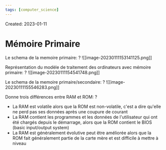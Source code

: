 ```yaml
---
tags: [computer_science] 
---
```

Created: 2023-01-11

# Mémoire Primaire

Le schema de la memoire primaire:
?
![[image-20230111153141125.png]]
<!--SR:!2025-09-23,592,250-->

Représentation du modèle de traitement des ordinateurs avec mémoire primaire:
?
![[image-20230111154541748.png]]
<!--SR:!2024-04-14,54,170-->

Le schema de la memoire primaire/secondaire:
?
![[image-20230111155546283.png]]
<!--SR:!2024-09-23,196,210-->


Donne trois différences entre RAM et ROM:
?
- La RAM est volatile alors que la ROM est non-volatile, c'est a dire qu'elle ne perd pas ses données après une coupure de courant
- La RAM contient les programmes et les données de l'utilisateur qui ont été chargés depuis le démarrage, alors que la ROM contient le BIOS (basic input/output system)
- La RAM est généralement évolutive peut être améliorée alors que la ROM fait généralement partie de la carte mère et est difficile à mettre à niveau
<!--SR:!2024-10-23,368,230-->


